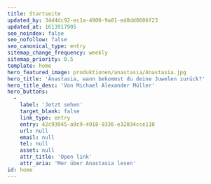 ```yaml
---
title: Startseite
updated_by: 34d4dc92-ec1a-4900-9a81-ed8dd8606f23
updated_at: 1613917905
seo_noindex: false
seo_nofollow: false
seo_canonical_type: entry
sitemap_change_frequency: weekly
sitemap_priority: 0.5
template: home
hero_featured_image: produktionen/anastasia/Anastasia.jpg
hero_title: 'Anastasia, wann bekommst du deine Juwelen zurück?'
hero_title_desc: 'Von Michael Alexander Müller'
hero_buttons:
  -
    label: 'Jetzt sehen'
    target_blank: false
    link_type: entry
    entry: 42c93945-a9c9-4918-9336-e32034cce110
    url: null
    email: null
    tel: null
    asset: null
    attr_title: 'Open link'
    attr_aria: 'Mer über Anastasia lesen'
id: home
---
```

